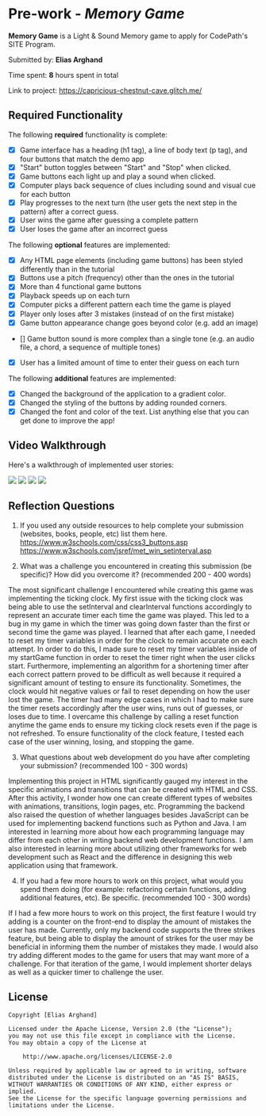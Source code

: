 # Pre-work - *Memory Game*

**Memory Game** is a Light & Sound Memory game to apply for CodePath's SITE Program. 

Submitted by: **Elias Arghand**

Time spent: **8** hours spent in total

Link to project: https://capricious-chestnut-cave.glitch.me/

## Required Functionality

The following **required** functionality is complete:

* [x] Game interface has a heading (h1 tag), a line of body text (p tag), and four buttons that match the demo app
* [x] "Start" button toggles between "Start" and "Stop" when clicked. 
* [x] Game buttons each light up and play a sound when clicked. 
* [x] Computer plays back sequence of clues including sound and visual cue for each button
* [x] Play progresses to the next turn (the user gets the next step in the pattern) after a correct guess. 
* [x] User wins the game after guessing a complete pattern
* [x] User loses the game after an incorrect guess

The following **optional** features are implemented:

* [x] Any HTML page elements (including game buttons) has been styled differently than in the tutorial
* [x] Buttons use a pitch (frequency) other than the ones in the tutorial
* [x] More than 4 functional game buttons
* [x] Playback speeds up on each turn
* [x] Computer picks a different pattern each time the game is played
* [x] Player only loses after 3 mistakes (instead of on the first mistake)
* [x] Game button appearance change goes beyond color (e.g. add an image)
* [] Game button sound is more complex than a single tone (e.g. an audio file, a chord, a sequence of multiple tones)
* [x] User has a limited amount of time to enter their guess on each turn

The following **additional** features are implemented:

- [x] Changed the background of the application to a gradient color.
- [x] Changed the styling of the buttons by adding rounded corners.
- [x] Changed the font and color of the text.
List anything else that you can get done to improve the app!

## Video Walkthrough

Here's a walkthrough of implemented user stories:

<img src="https://imgur.com/s3elTBA.gif"/>
<img src="https://imgur.com/t6uCe18.gif"/>
<img src="https://imgur.com/oyQekOR.gif"/>
<img src="https://imgur.com/0chmX92.gif"/>


## Reflection Questions
1. If you used any outside resources to help complete your submission (websites, books, people, etc) list them here. 
https://www.w3schools.com/css/css3_buttons.asp
https://www.w3schools.com/jsref/met_win_setinterval.asp

2. What was a challenge you encountered in creating this submission (be specific)? How did you overcome it? (recommended 200 - 400 words) 

The most significant challenge I encountered while creating this game was implementing the ticking clock. My first issue with the ticking clock was being able to use the setInterval and clearInterval functions accordingly to represent an accurate timer each time the game was played. This led to a bug in my game in which the timer was going down faster than the first or second time the game was played. I learned that after each game, I needed to reset my timer variables in order for the clock to remain accurate on each attempt. In order to do this, I made sure to reset my timer variables inside of my startGame function in order to reset the timer right when the user clicks start. Furthermore, implementing an algorithm for a shortening timer after each correct pattern proved to be difficult as well because it required a significant amount of testing to ensure its functionality. Sometimes, the clock would hit negative values or fail to reset depending on how the user lost the game. The timer had many edge cases in which I had to make sure the timer resets accordingly after the user wins, runs out of guesses, or loses due to time. I overcame this challenge by calling a reset function anytime the game ends to ensure my ticking clock resets even if the page is not refreshed. To ensure functionality of the clock feature, I tested each case of the user winning, losing, and stopping the game.

3. What questions about web development do you have after completing your submission? (recommended 100 - 300 words) 

Implementing this project in HTML significantly gauged my interest in the specific animations and transitions that can be created with HTML and CSS. After this activity, I wonder how one can create different types of websites with animations, transitions, login pages, etc. Programming the backend also raised the question of whether languages besides JavaScript can be used for implementing backend functions such as Python and Java. I am interested in learning more about how each programming language may differ from each other in writing backend web development functions. I am also interested in learning more about utilizing other frameworks for web development such as React and the difference in designing this web application using that framework. 

4. If you had a few more hours to work on this project, what would you spend them doing (for example: refactoring certain functions, adding additional features, etc). Be specific. (recommended 100 - 300 words) 

If I had a few more hours to work on this project, the first feature I would try adding is a counter on the front-end to display the amount of mistakes the user has made. Currently, only my backend code supports the three strikes feature, but being able to display the amount of strikes for the user may be beneficial in informing them the number of mistakes they made. I would also try adding different modes to the game for users that may want more of a challenge. For that iteration of the game, I would implement shorter delays as well as a quicker timer to challenge the user. 


## License

    Copyright [Elias Arghand]

    Licensed under the Apache License, Version 2.0 (the "License");
    you may not use this file except in compliance with the License.
    You may obtain a copy of the License at

        http://www.apache.org/licenses/LICENSE-2.0

    Unless required by applicable law or agreed to in writing, software
    distributed under the License is distributed on an "AS IS" BASIS,
    WITHOUT WARRANTIES OR CONDITIONS OF ANY KIND, either express or implied.
    See the License for the specific language governing permissions and
    limitations under the License.